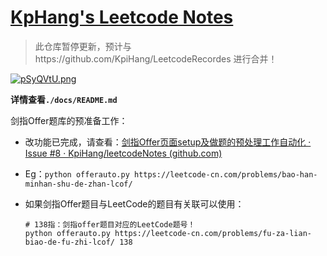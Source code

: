 # [KpHang's Leetcode Notes](https://kpihang.github.io/leetcodeNotes/)

> 此仓库暂停更新，预计与https://github.com/KpiHang/LeetcodeRecordes 进行合并！

[![pSyQVtU.png](https://s1.ax1x.com/2023/02/04/pSyQVtU.png)](https://imgse.com/i/pSyQVtU)

**详情查看`./docs/README.md`**

剑指Offer题库的预准备工作：

- 改功能已完成，请查看：[剑指Offer页面setup及做题的预处理工作自动化 · Issue #8 · KpiHang/leetcodeNotes (github.com)](https://github.com/KpiHang/leetcodeNotes/issues/8)

- Eg：`python offerauto.py https://leetcode-cn.com/problems/bao-han-minhan-shu-de-zhan-lcof/`

- 如果剑指Offer题目与LeetCode的题目有关联可以使用：

  ```shell
  # 138指：剑指offer题目对应的LeetCode题号！
  python offerauto.py https://leetcode-cn.com/problems/fu-za-lian-biao-de-fu-zhi-lcof/ 138
  ```

  
